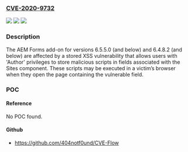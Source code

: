 ### [CVE-2020-9732](https://cve.mitre.org/cgi-bin/cvename.cgi?name=CVE-2020-9732)
![](https://img.shields.io/static/v1?label=Product&message=Experience%20Manager&color=blue)
![](https://img.shields.io/static/v1?label=Version&message=%3C%3D%20Forms%20SP5%20add-on%20for%20AEM%206.5.5.0%20&color=brighgreen)
![](https://img.shields.io/static/v1?label=Vulnerability&message=Cross-site%20Scripting%20(XSS)%20(CWE-79)&color=brighgreen)

### Description

The AEM Forms add-on for versions 6.5.5.0 (and below) and 6.4.8.2 (and below) are affected by a stored XSS vulnerability that allows users with 'Author' privileges to store malicious scripts in fields associated with the Sites component. These scripts may be executed in a victim’s browser when they open the page containing the vulnerable field.

### POC

#### Reference
No POC found.

#### Github
- https://github.com/404notf0und/CVE-Flow


